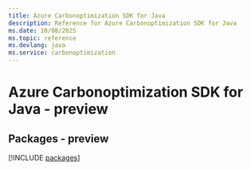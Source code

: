 ```yaml
---
title: Azure Carbonoptimization SDK for Java
description: Reference for Azure Carbonoptimization SDK for Java
ms.date: 10/08/2025
ms.topic: reference
ms.devlang: java
ms.service: carbonoptimization
---
```

# Azure Carbonoptimization SDK for Java - preview
## Packages - preview
[!INCLUDE [packages](carbonoptimization-index.md)]